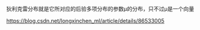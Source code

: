 

狄利克雷分布就是它所对应的后验多项分布的参数μ的分布，只不过μ是一个向量


https://blog.csdn.net/longxinchen_ml/article/details/86533005
